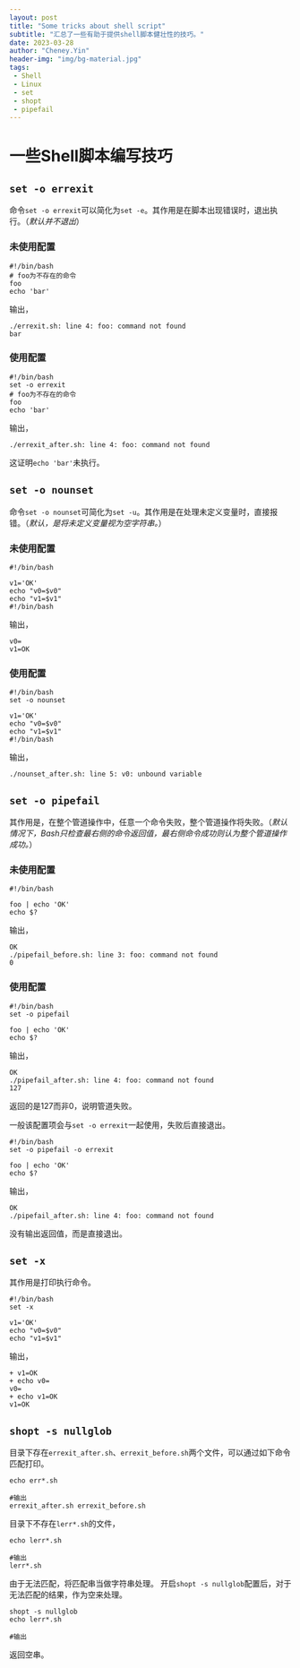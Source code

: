 ```yaml
---
layout: post
title: "Some tricks about shell script"
subtitle: "汇总了一些有助于提供shell脚本健壮性的技巧。"
date: 2023-03-28
author: "Cheney.Yin"
header-img: "img/bg-material.jpg"
tags:
 - Shell
 - Linux
 - set
 - shopt
 - pipefail
---
```


# 一些Shell脚本编写技巧

## `set -o errexit`
命令`set -o errexit`可以简化为`set -e`。其作用是在脚本出现错误时，退出执行。（*默认并不退出*）

### 未使用配置
```shell
#!/bin/bash
# foo为不存在的命令
foo
echo 'bar'
```
输出，
```shell
./errexit.sh: line 4: foo: command not found
bar
```

### 使用配置
```shell
#!/bin/bash
set -o errexit
# foo为不存在的命令
foo
echo 'bar'
```
输出，
```shell
./errexit_after.sh: line 4: foo: command not found

```
这证明`echo 'bar'`未执行。

## `set -o nounset`
命令`set -o nounset`可简化为`set -u`。其作用是在处理未定义变量时，直接报错。（*默认，是将未定义变量视为空字符串。*）

### 未使用配置

```shell
#!/bin/bash

v1='OK'
echo "v0=$v0"
echo "v1=$v1"
#!/bin/bash
```
输出，
```shell
v0=
v1=OK
```

### 使用配置

```shell
#!/bin/bash
set -o nounset

v1='OK'
echo "v0=$v0"
echo "v1=$v1"
#!/bin/bash
```
输出，
```shell
./nounset_after.sh: line 5: v0: unbound variable
```

## `set -o pipefail`
其作用是，在整个管道操作中，任意一个命令失败，整个管道操作将失败。（*默认情况下，Bash只检查最右侧的命令返回值，最右侧命令成功则认为整个管道操作成功。*）

### 未使用配置
```shell
#!/bin/bash

foo | echo 'OK'
echo $?
```
输出，
```shell
OK
./pipefail_before.sh: line 3: foo: command not found
0
```

### 使用配置
```shell
#!/bin/bash
set -o pipefail

foo | echo 'OK'
echo $?
```
输出，
```shell
OK
./pipefail_after.sh: line 4: foo: command not found
127
```
返回的是127而非0，说明管道失败。

一般该配置项会与`set -o errexit`一起使用，失败后直接退出。
```shell
#!/bin/bash
set -o pipefail -o errexit

foo | echo 'OK'
echo $?
```
输出，
```shell
OK
./pipefail_after.sh: line 4: foo: command not found
```
没有输出返回值，而是直接退出。

## `set -x`
其作用是打印执行命令。
```shell
#!/bin/bash
set -x

v1='OK'
echo "v0=$v0"
echo "v1=$v1"
```
输出，
```shell
+ v1=OK
+ echo v0=
v0=
+ echo v1=OK
v1=OK
```

## `shopt -s nullglob`

目录下存在`errexit_after.sh`、`errexit_before.sh`两个文件，可以通过如下命令匹配打印。
```shell
echo err*.sh

#输出
errexit_after.sh errexit_before.sh
```
目录下不存在`lerr*.sh`的文件，
```shell
echo lerr*.sh

#输出
lerr*.sh
```
由于无法匹配，将匹配串当做字符串处理。
开启`shopt -s nullglob`配置后，对于无法匹配的结果，作为空来处理。
```shell
shopt -s nullglob
echo lerr*.sh

#输出

```
返回空串。

